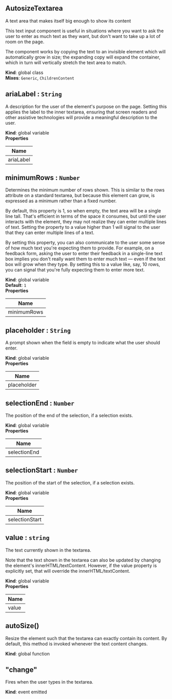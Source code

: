 <a name="AutosizeTextarea"></a>
## AutosizeTextarea
A text area that makes itself big enough to show its content

This text input component is useful in situations where you want to ask the
user to enter as much text as they want, but don't want to take up a lot of
room on the page.

The component works by copying the text to an invisible element which will
automatically grow in size; the expanding copy will expand the container,
which in turn will vertically stretch the text area to match.

**Kind**: global class  
**Mixes**: <code>Generic</code>, <code>ChildrenContent</code>  
<a name="ariaLabel"></a>
## ariaLabel : <code>String</code>
A description for the user of the element's purpose on the page. Setting
this applies the label to the inner textarea, ensuring that screen readers
and other assistive technologies will provide a meaningful description to
the user.

**Kind**: global variable  
**Properties**

| Name |
| --- |
| ariaLabel | 

<a name="minimumRows"></a>
## minimumRows : <code>Number</code>
Determines the minimum number of rows shown. This is similar to the rows
attribute on a standard textarea, but because this element can grow, is
expressed as a minimum rather than a fixed number.

By default, this property is 1, so when empty, the text area will be a
single line tall. That's efficient in terms of the space it consumes, but
until the user interacts with the element, they may not realize they can
enter multiple lines of text. Setting the property to a value higher than 1
will signal to the user that they can enter multiple lines of a text.

By setting this property, you can also communicate to the user some sense
of how much text you're expecting them to provide. For example, on a
feedback form, asking the user to enter their feedback in a single-line
text box implies you don't really want them to enter much text — even if
the text box will grow when they type. By setting this to a value like,
say, 10 rows, you can signal that you're fully expecting them to enter more
text.

**Kind**: global variable  
**Default**: <code>1</code>  
**Properties**

| Name |
| --- |
| minimumRows | 

<a name="placeholder"></a>
## placeholder : <code>String</code>
A prompt shown when the field is empty to indicate what the user should
enter.

**Kind**: global variable  
**Properties**

| Name |
| --- |
| placeholder | 

<a name="selectionEnd"></a>
## selectionEnd : <code>Number</code>
The position of the end of the selection, if a selection exists.

**Kind**: global variable  
**Properties**

| Name |
| --- |
| selectionEnd | 

<a name="selectionStart"></a>
## selectionStart : <code>Number</code>
The position of the start of the selection, if a selection exists.

**Kind**: global variable  
**Properties**

| Name |
| --- |
| selectionStart | 

<a name="value"></a>
## value : <code>string</code>
The text currently shown in the textarea.

Note that the text shown in the textarea can also be updated by changing
the element's innerHTML/textContent. However, if the value property is
explicitly set, that will override the innerHTML/textContent.

**Kind**: global variable  
**Properties**

| Name |
| --- |
| value | 

<a name="autoSize"></a>
## autoSize()
Resize the element such that the textarea can exactly contain its content.
By default, this method is invoked whenever the text content changes.

**Kind**: global function  
<a name="event_change"></a>
## "change"
Fires when the user types in the textarea.

**Kind**: event emitted  

